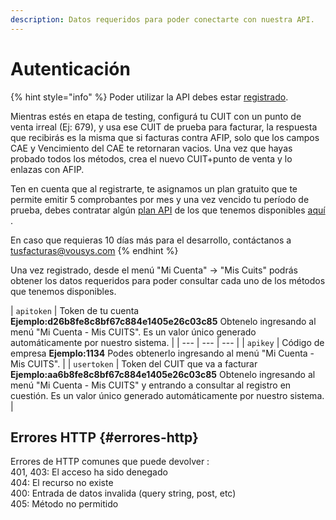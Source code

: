 ```yaml
---
description: Datos requeridos para poder conectarte con nuestra API.
---
```


# Autenticación

{% hint style="info" %}
Poder utilizar la API debes estar [registrado](https://www.tusfacturas.com.ar/registrarme-factura-electronica.html). 

Mientras estés en etapa de testing, configurá tu CUIT con un punto de venta irreal \(Ej: 679\), y usa ese CUIT de prueba para facturar, la respuesta que recibirás es la misma que si facturas  contra AFIP, solo que los campos CAE y Vencimiento del CAE te retornaran vacios.  Una vez que hayas probado todos los métodos, crea el nuevo CUIT+punto de venta y lo enlazas con AFIP.

Ten en cuenta que al registrarte, te asignamos un plan gratuito que te permite emitir 5 comprobantes por mes y una vez vencido tu período de prueba, debes contratar algún [plan API](https://www.tusfacturas.com.ar/tarifas-factura-electronica.html) de los que tenemos disponibles [aquí](https://www.tusfacturas.com.ar/tarifas-factura-electronica.html) .

En caso que requieras 10 días más para el desarrollo, contáctanos a tusfacturas@vousys.com
{% endhint %}

Una vez registrado, desde el menú "Mi Cuenta" -&gt; "Mis Cuits" podrás obtener los datos requeridos para poder consultar cada uno de los métodos que tenemos disponibles.

| `apitoken` | Token de tu cuenta **Ejemplo:d26b8fe8c8bf67c884e1405e26c03c85**  Obtenelo ingresando al menú "Mi Cuenta - Mis CUITS". Es un valor único generado automáticamente por nuestro sistema. |
| --- | --- | --- |
| `apikey` | Código de empresa **Ejemplo:1134** Podes obtenerlo ingresando al menú "Mi Cuenta - Mis CUITS". |
| `usertoken` | Token del CUIT que va a facturar **Ejemplo:aa6b8fe8c8bf67c884e1405e26c03c85** Obtenelo ingresando al menú "Mi Cuenta - Mis CUITS" y entrando a consultar al registro en cuestión. Es un valor único generado automáticamente por nuestro sistema. |

## Errores HTTP {#errores-http}

Errores de HTTP comunes que puede devolver :   
401, 403: El acceso ha sido denegado  
404: El recurso no existe  
400: Entrada de datos invalida \(query string, post, etc\)  
405: Método no permitido

